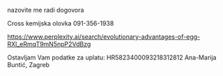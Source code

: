 

nazovite me radi dogovora

Cross kemijska olovka
091-356-1938

https://www.perplexity.ai/search/evolutionary-advantages-of-egg-RXl_eRmqT9mN5npP2VdBzg

Ostavljam Vam podatke za uplatu: 
HR5823400093218312812
Ana-Marija Buntić, Zagreb
